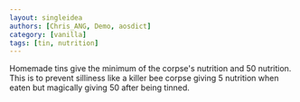 ```yaml
---
layout: singleidea
authors: [Chris_ANG, Demo, aosdict]
category: [vanilla]
tags: [tin, nutrition]
---
```

Homemade tins give the minimum of the corpse's nutrition and 50 nutrition. This is to prevent silliness like a killer bee corpse giving 5 nutrition when eaten but magically giving 50 after being tinned.
